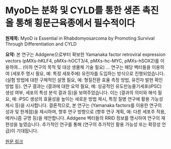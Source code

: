 # MyoD는 분화 및 CYLD를 통한 생존 촉진을 통해 횡문근육종에서 필수적이다

**원제목:** MyoD is Essential in Rhabdomyosarcoma by Promoting Survival Through Differentiation and CYLD

**요약:** 본 연구는 Addgene으로부터 확보한 Yamanaka factor retroviral expression vectors (pMXs-hKLF4, pMXs-hOCT3/4, pMXs-hc-MYC, pMXs-hSOX2)를 이용하여... (이하 연구의 목적 및 대상 생물체 기술 필요) ...  연구는 해당 벡터들을 이용하여  (세포주 명시 필요, 예: 특정 세포주에)  유전자를 도입하는 방식으로 진행되었습니다.  (실험 방법에 대한 구체적인 설명 필요, 예: 형질전환 효율 측정 방법,  유전자 발현 확인 방법 등). 연구 결과는 (결과에 대한 요약 필요, 예: 성공적인 유도만능줄기세포(iPSC) 생성 여부,  세포의 특성 분석 결과 등)을 보여주었습니다.  이는  (결과의 의미와 해석 필요, 예:  iPSC 생성의 효율성을 높이는 새로운 방법 제시, 특정 질병 연구에 활용 가능성 제시 등)을 시사합니다.  결론적으로, 본 연구는  (Yamanaka factors를 이용한 연구의 성과 및 한계점)을 제시하며, 향후 연구 방향으로 (향후 연구 계획,  예:  다른 세포주 적용,  메커니즘 규명 등)을 제안합니다.  Addgene 벡터들의 RRID 정보를 명시하여 연구의 재현성을 높였습니다.  추가적인 연구를 통해 (연구의 추가적인 활용 가능성 또는 확장성 언급)이 기대됩니다.

[원문 링크](https://www.sciencedirect.com/science/article/pii/S2589004225014105/pdf?md5=2068cac2ca3c56df7317d2ccdbabad94&pid=1-s2.0-S2589004225014105-main.pdf)
